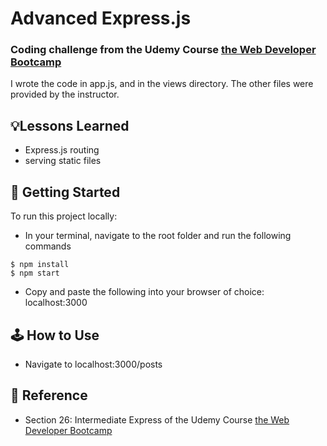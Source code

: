 # Advanced Express.js
### Coding challenge from the Udemy Course [the Web Developer Bootcamp](https://www.udemy.com/course/the-web-developer-bootcamp/)
I wrote the code in app.js, and in the views directory. The other files were provided by the instructor.

## 💡Lessons Learned
- Express.js routing
- serving static files

## 🚀 Getting Started
To run this project locally:
- In your terminal, navigate to the root folder and run the following commands
```
$ npm install
$ npm start
```
- Copy and paste the following into your browser of choice: localhost:3000

## 🕹 How to Use
- Navigate to localhost:3000/posts

## 📣 Reference
- Section 26: Intermediate Express of the Udemy Course [the Web Developer Bootcamp](https://www.udemy.com/course/the-web-developer-bootcamp/)